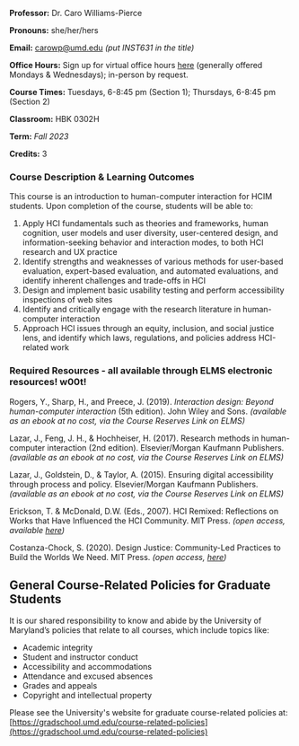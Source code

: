 **Professor:** Dr. Caro Williams-Pierce

**Pronouns:** she/her/hers

**Email:** [carowp@umd.edu](mailto:carowp@umd.edu) _(put INST631 in the title)_

**Office Hours:** Sign up for virtual office hours [here](https://calendar.app.google/A5KNkSygn4CLMisU9) (generally offered Mondays & Wednesdays); in-person by request.

**Course Times:** Tuesdays, 6-8:45 pm (Section 1); Thursdays, 6-8:45 pm (Section 2)

**Classroom:** HBK 0302H

**Term:** _Fall 2023_

**Credits:** 3 


### Course Description & Learning Outcomes 

This course is an introduction to human-computer interaction for HCIM students. Upon completion of the course, students will be able to:



1. Apply HCI fundamentals such as theories and frameworks, human cognition, user models and user diversity, user-centered design, and information-seeking behavior and interaction modes, to both HCI research and UX practice
2. Identify strengths and weaknesses of various methods for user-based evaluation, expert-based evaluation, and automated evaluations, and identify inherent challenges and trade-offs in HCI
3. Design and implement basic usability testing and perform accessibility inspections of web sites
4. Identify and critically engage with the research literature in human-computer interaction
5. Approach HCI issues through an equity, inclusion, and social justice lens, and identify which laws, regulations, and policies address HCI-related work


### Required Resources - all available through ELMS electronic resources! w00t!

Rogers, Y., Sharp, H., and Preece, J. (2019). _Interaction design: Beyond human-computer interaction_ (5th edition). John Wiley and Sons. _(available as an ebook at no cost, via the Course Reserves Link on ELMS)_

Lazar, J., Feng, J. H., & Hochheiser, H. (2017). Research methods in human-computer interaction (2nd edition). Elsevier/Morgan Kaufmann Publishers. _(available as an ebook at no cost, via the Course Reserves Link on ELMS)_

Lazar, J., Goldstein, D., & Taylor, A. (2015). Ensuring digital accessibility through process and policy. Elsevier/Morgan Kaufmann Publishers. _(available as an ebook at no cost, via the Course Reserves Link on ELMS)_

Erickson, T. & McDonald, D.W. (Eds., 2007). HCI Remixed: Reflections on Works that Have Influenced the HCI Community. MIT Press. _(open access, available [here](https://direct.mit.edu/books/edited-volume/3814/HCI-RemixedReflections-on-Works-That-Have))_

Costanza-Chock, S. (2020). Design Justice: Community-Led Practices to Build the Worlds We Need. MIT Press. _(open access, [here](https://direct.mit.edu/books/oa-monograph/4605/Design-JusticeCommunity-Led-Practices-to-Build-the))_


## General Course-Related Policies for Graduate Students

It is our shared responsibility to know and abide by the University of Maryland’s policies that relate to all courses, which include topics like:



* Academic integrity
* Student and instructor conduct
* Accessibility and accommodations
* Attendance and excused absences
* Grades and appeals
* Copyright and intellectual property

Please see the University's website for graduate course-related policies at: [https://gradschool.umd.edu/course-related-policies](https://gradschool.umd.edu/course-related-policies)
